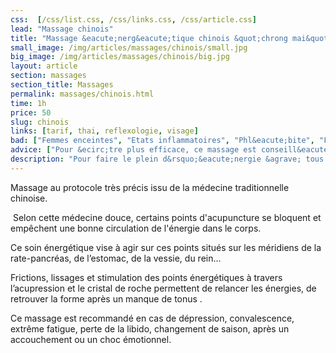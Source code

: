 ```yaml
---
css:  [/css/list.css, /css/links.css, /css/article.css]
lead: "Massage chinois"
title: "Massage &eacute;nerg&eacute;tique chinois &quot;chrong mai&quot;"
small_image: /img/articles/massages/chinois/small.jpg
big_image: /img/articles/massages/chinois/big.jpg
layout: article
section: massages
section_title: Massages
permalink: massages/chinois.html
time: 1h
price: 50
slug: chinois
links: [tarif, thai, reflexologie, visage]
bad: ["Femmes enceintes", "Etats inflammatoires", "Phl&eacute;bite", "Fi&egrave;vre", "Hypertension non trait&eacute;e"]
advice: ["Pour &ecirc;tre plus efficace, ce massage est conseill&eacute; d'&ecirc;tre re&ccedil;u en cure &agrave; raison d'une fois par semaine pendant un mois."]
description: "Pour faire le plein d&rsquo;&eacute;nergie &agrave; tous moments de l&rsquo;ann&eacute;e. Ce massage vous garantit de retrouver la p&ecirc;che!"
---
```

Massage au protocole très précis issu de la médecine 
traditionnelle chinoise.


 Selon cette médecine douce, certains points 
d'acupuncture se bloquent et empêchent une bonne 
circulation de l'énergie dans le corps. 


Ce soin énergétique vise à agir sur ces points situés 
sur les méridiens de la rate-pancréas, de l’estomac, 
de la vessie, du rein...


Frictions, lissages et stimulation des points 
énergétiques à travers l’acupression et le cristal de 
roche permettent de relancer les énergies, de retrouver 
la forme après un manque de tonus .


Ce massage est recommandé en cas de dépression, 
convalescence, extrême fatigue, perte de la libido, 
changement de saison, après un accouchement ou un 
choc émotionnel.


